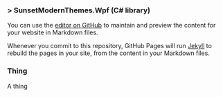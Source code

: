 ### > SunsetModernThemes.Wpf (C# library)

You can use the [editor on GitHub](https://github.com/LinkinForEver/SunsetModernThemes.Wpf/edit/master/README.md) to maintain and preview the content for your website in Markdown files.

Whenever you commit to this repository, GitHub Pages will run [Jekyll](https://jekyllrb.com/) to rebuild the pages in your site, from the content in your Markdown files.

### Thing

A thing

